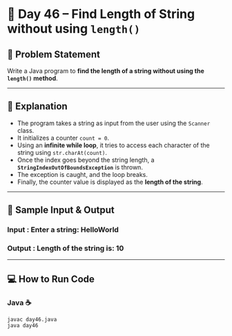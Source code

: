 # 🌟 Day 46 – Find Length of String without using `length()`  

## 🎯 Problem Statement  
Write a Java program to **find the length of a string without using the `length()` method**.  

---

## 📖 Explanation  

- The program takes a string as input from the user using the `Scanner` class.  
- It initializes a counter `count = 0`.  
- Using an **infinite while loop**, it tries to access each character of the string using `str.charAt(count)`.  
- Once the index goes beyond the string length, a **`StringIndexOutOfBoundsException`** is thrown.  
- The exception is caught, and the loop breaks.  
- Finally, the counter value is displayed as the **length of the string**.  

---

## 📝 Sample Input & Output  

### Input : Enter a string: HelloWorld


### Output : Length of the string is: 10  


--- 

## 💻 How to Run Code
### Java ☕
```
javac day46.java
java day46
